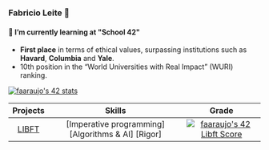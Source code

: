 ### Fabricio Leite 👋
#### 🌱 I’m currently learning at "School 42"
- **First place** in terms of ethical values, surpassing institutions such as\
**Havard**, **Columbia** and **Yale**.
- 10th position in the “World Universities with Real Impact” (WURI) ranking.

[![faaraujo's 42 stats](https://badge42.vercel.app/api/v2/clgrr2va0002108jo3cc5foww/stats?cursusId=21&coalitionId=piscine)](https://github.com/JaeSeoKim/badge42)

Projects | Skills | Grade | 
:-------:|:------:|:-----:|
[LIBFT](https://github.com/faleite/42libft) | [Imperative programming] [Algorithms & AI] [Rigor] | [![faaraujo's 42 Libft Score](https://badge42.vercel.app/api/v2/clgrr2va0002108jo3cc5foww/project/3061823)](https://github.com/JaeSeoKim/badge42)

<!--
**faleite/faleite** is a ✨ _special_ ✨ repository because its `README.md` (this file) appears on your GitHub profile.

Here are some ideas to get you started:

- 🔭 I’m currently working on ...
- 🌱 I’m currently learning ...
- 👯 I’m looking to collaborate on ...
- 🤔 I’m looking for help with ...
- 💬 Ask me about ...
- 📫 How to reach me: ...
- 😄 Pronouns: ...
- ⚡ Fun fact: ...
-->
